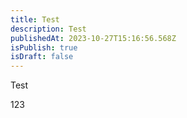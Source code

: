 ```yaml
---
title: Test
description: Test
publishedAt: 2023-10-27T15:16:56.568Z
isPublish: true
isDraft: false
---
```

Test 



1﻿23